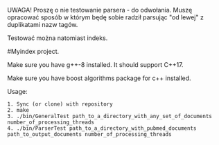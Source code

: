 UWAGA! Proszę o nie testowanie parsera - do odwołania. Muszę opracować sposób w którym będę sobie radził parsując "od lewej" z duplikatami nazw tagów. 

Testować można natomiast indeks.

#Myindex project.

Make sure you have g++-8 installed. It should support C++17.

Make sure you have boost algorithms package for c++ installed.

Usage:

	1. Sync (or clone) with repository
	2. make
	3. ./bin/GeneralTest path_to_a_directory_with_any_set_of_documents number_of_processing_threads
	4. ./bin/ParserTest path_to_a_directory_with_pubmed_documents path_to_output_documents number_of_processing_threads

